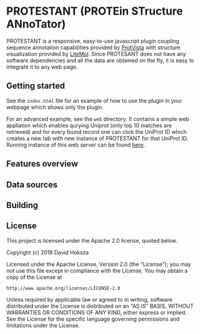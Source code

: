 # PROTESTANT (PROTEin STructure ANnoTator)

PROTESTANT is a responsive, easy-to-use javascript plugin coupling sequence annotation capabilities provided by [ProtVista](https://github.com/ebi-uniprot/ProtVista) with structure visualization provided by [LiteMol](https://github.com/dsehnal/LiteMol). Since PROTESANT does not have any software dependencies and all the data are obtained on the fly, it is easy to integrate it to any web page.

## Getting started

See the ``index.html`` file for an example of how to use the plugin in your webpage which shows only the plugin. 

For an advanced example, see the ``web`` directory. It contains a simple web appliation which enables qurying Uniprot (only top 10 matches are retrieved) and for every found record one can click the UniProt ID which creates a new tab with new instance of PROTESTANT for that UniProt ID. Running instance of this web server can be found [here](https://minerva-dev.lcsb.uni.lu/protestant/).

## Features overview

## Data sources

## Building

## License

This project is licensed under the Apache 2.0 license, quoted below.

Copyright (c) 2018 David Hoksza

Licensed under the Apache License, Version 2.0 (the "License"); you may not use this file except in compliance with the License.
You may obtain a copy of the License at

    http://www.apache.org/licenses/LICENSE-2.0
  
Unless required by applicable law or agreed to in writing, software distributed under the License is distributed on an "AS IS" BASIS,
WITHOUT WARRANTIES OR CONDITIONS OF ANY KIND, either express or implied. See the License for the specific language governing permissions and limitations under the License.

